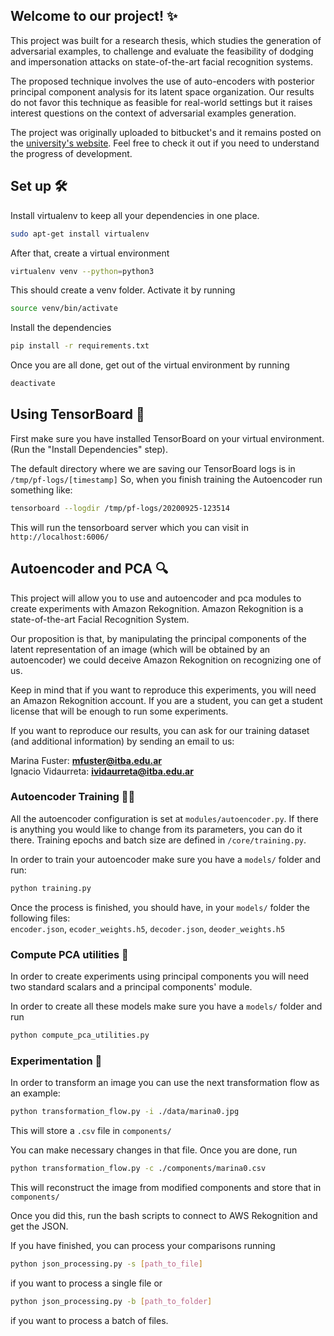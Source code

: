 ## Welcome to our project! ✨

This project was built for a research thesis, which studies the generation of adversarial examples, to challenge and evaluate the feasibility of dodging and impersonation attacks on state-of-the-art facial recognition systems. 

The proposed technique involves the use of auto-encoders with posterior principal component analysis for its latent space organization. Our results do not favor this technique as feasible for real-world settings but it raises interest questions on the context of adversarial examples generation.

The project was originally uploaded to bitbucket's and it remains posted on the [university's website](https://bitbucket.org/itba/pf-gan/src/master/). Feel free to check it out if you need to understand the progress of development.

## Set up 🛠️

Install virtualenv to keep all your dependencies in one place.
```bash
sudo apt-get install virtualenv
```

After that, create a virtual environment
```bash
virtualenv venv --python=python3
```

This should create a venv folder. Activate it by running
```bash
source venv/bin/activate
```

Install the dependencies
```bash
pip install -r requirements.txt
```

Once you are all done, get out of the virtual environment by running
```bash
deactivate
```

## Using TensorBoard 🤖

First make sure you have installed TensorBoard on your virtual environment.
(Run the "Install Dependencies" step).

The default directory where we are saving our TensorBoard logs is in `/tmp/pf-logs/[timestamp]`
So, when you finish training the Autoencoder run something like:
```bash
tensorboard --logdir /tmp/pf-logs/20200925-123514
```
This will run the tensorboard server which you can visit in `http://localhost:6006/`

## Autoencoder and PCA 🔍
This project will allow you to use and autoencoder and pca modules to create experiments with Amazon Rekognition.
Amazon Rekognition is a state-of-the-art Facial Recognition System.

Our proposition is that, by manipulating the principal components of the latent representation of an image
(which will be obtained by an autoencoder) we could deceive Amazon Rekognition on recognizing one of us.

Keep in mind that if you want to reproduce this experiments, you will need an Amazon Rekognition account.
If you are a student, you can get a student license that will be enough to run some experiments.

If you want to reproduce our results, you can ask for our training dataset (and additional information)
by sending an email to us:

Marina Fuster: **mfuster@itba.edu.ar** <br/>
Ignacio Vidaurreta: **ividaurreta@itba.edu.ar**

### Autoencoder Training 🏋️‍♂️
All the autoencoder configuration is set at `modules/autoencoder.py`. If there is anything you would like
to change from its parameters, you can do it there. Training epochs and batch size are defined in 
`/core/training.py`.

In order to train your autoencoder make sure you have a `models/` folder and run:
```bash
python training.py
```

Once the process is finished, you should have, in your `models/` folder the following files:<br/>
`encoder.json`, `ecoder_weights.h5`, `decoder.json`, `deoder_weights.h5`

### Compute PCA utilities 🧮
In order to create experiments using principal components you will need two standard scalars and a principal
components' module. 

In order to create all these models make sure you have a `models/` folder and run
```bash
python compute_pca_utilities.py
```

### Experimentation 🧪
In order to transform an image you can use the next transformation flow as an example:
```bash
python transformation_flow.py -i ./data/marina0.jpg
```

This will store a `.csv` file in `components/`

You can make necessary changes in that file. Once you are done, run
```bash
python transformation_flow.py -c ./components/marina0.csv
```

This will reconstruct the image from modified components and store that in `components/`

Once you did this, run the bash scripts to connect to AWS Rekognition and get the JSON.

If you have finished, you can process your comparisons running

```bash
python json_processing.py -s [path_to_file]
```
if you want to process a single file or

```bash
python json_processing.py -b [path_to_folder]
```
if you want to process a batch of files.
